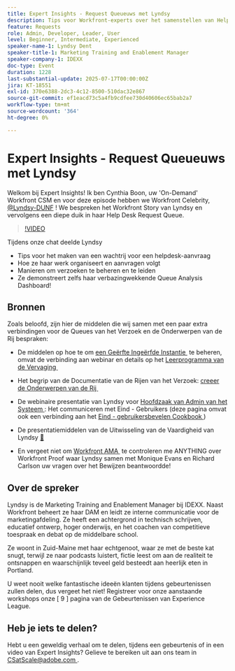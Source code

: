 ```yaml
---
title: Expert Insights - Request Queueuws met Lyndsy
description: Tips voor Workfront-experts over het samenstellen van Help Desk Queues, het routeren van verzoeken en dashboardinzichten met Lyndsy-berichten.
feature: Requests
role: Admin, Developer, Leader, User
level: Beginner, Intermediate, Experienced
speaker-name-1: Lyndsy Dent
speaker-title-1: Marketing Training and Enablement Manager
speaker-company-1: IDEXX
doc-type: Event
duration: 1228
last-substantial-update: 2025-07-17T00:00:00Z
jira: KT-18551
exl-id: 370e6388-2dc3-4c12-8500-510dac32e867
source-git-commit: ef1eacd73c5a4fb9cdfee730d40606ec65bab2a7
workflow-type: tm+mt
source-wordcount: '364'
ht-degree: 0%

---
```


# Expert Insights - Request Queueuws met Lyndsy

Welkom bij Expert Insights!  Ik ben Cynthia Boon, uw &#39;On-Demand&#39; Workfront CSM en voor deze episode hebben we Workfront Celebrity, [@Lyndsy-DUNF](https://experienceleaguecommunities.adobe.com/t5/user/viewprofilepage/user-id/17573167) ! We bespreken het Workfront Story van Lyndsy en vervolgens een diepe duik in haar Help Desk Request Queue.

>[!VIDEO](https://video.tv.adobe.com/v/3465272/?learn=on&enablevpops)

Tijdens onze chat deelde Lyndsy

* Tips voor het maken van een wachtrij voor een helpdesk-aanvraag
* Hoe ze haar werk organiseert en aanvragen volgt
* Manieren om verzoeken te beheren en te leiden
* Ze demonstreert zelfs haar verbazingwekkende Queue Analysis Dashboard!

## Bronnen

Zoals beloofd, zijn hier de middelen die wij samen met een paar extra verbindingen voor de Queues van het Verzoek en de Onderwerpen van de Rij bespraken:

* De middelen op hoe te om [&#x200B; een Geërfte Ingeërfde Instantie &#x200B;](https://experienceleague.adobe.com/nl/docs/workfront-learn/tutorials-workfront/administration-and-setup/system-perfomance-and-maintenance/take-charge-of-an-existing-workfront-instance) te beheren, omvat de verbinding aan webinar en details op het [&#x200B; Leerprogramma van de Vervaging &#x200B;](https://experienceleague.adobe.com/nl/docs/workfront-learn/tutorials-workfront/manage-work/request-queues/understand-request-queues)

* Het begrip van de Documentatie van de Rijen van het Verzoek: [&#x200B; creeer de Onderwerpen van de Rij &#x200B;](https://experienceleague.adobe.com/nl/docs/workfront/using/manage-work/requests/create-and-manage-request-queues/create-queue-topics)

* De webinaire presentatie van Lyndsy voor [&#x200B; Hoofdzaak van Admin van het Systeem &#x200B;](https://experienceleaguecommunities.adobe.com/t5/workfront-discussions/webinar-system-admin-essentials-communicating-with-end-users/td-p/606096): Het communiceren met Eind - Gebruikers (deze pagina omvat ook een verbinding aan het [&#x200B; Eind - gebruikersbevelen Cookbook &#x200B;](https://experienceleaguecommunities.adobe.com/t5/workfront-blogs/introducing-the-end-user-communications-cookbook/ba-p/607439))

* De presentatiemiddelen van de Uitwisseling van de Vaardigheid van Lyndsy [&#128279;](https://experienceleaguecommunities.adobe.com/t5/workfront-discussions/event-follow-up-november-2024-skill-exchange-workfront-process/m-p/726841#M3642)

* En vergeet niet om [&#x200B; Workfront AMA &#x200B;](https://experienceleaguecommunities.adobe.com/t5/workfront-events/workfront-ama-ask-me-anything-about-workfront-proof/ev-p/748798) te controleren me ANYTHING over Workfront Proof waar Lyndsy samen met Monique Evans en Richard Carlson uw vragen over het Bewijzen beantwoordde!

## Over de spreker 

Lyndsy is de Marketing Training and Enablement Manager bij IDEXX. Naast Workfront beheert ze haar DAM en leidt ze interne communicatie voor de marketingafdeling. Ze heeft een achtergrond in technisch schrijven, educatief ontwerp, hoger onderwijs, en het coachen van competitieve toespraak en debat op de middelbare school.

Ze woont in Zuid-Maine met haar echtgenoot, waar ze met de beste kat snugt, terwijl ze naar podcasts luistert, fictie leest om aan de realiteit te ontsnappen en waarschijnlijk teveel geld besteedt aan heerlijk eten in Portland.

U weet nooit welke fantastische ideeën klanten tijdens gebeurtenissen zullen delen, dus vergeet het niet!  Registreer voor onze aanstaande workshops onze [ 9 ] pagina van de Gebeurtenissen van Experience League.

## Heb je iets te delen?

Hebt u een geweldig verhaal om te delen, tijdens een gebeurtenis of in een video van Expert Insights? Gelieve te bereiken uit aan ons team in [&#x200B; CSatScale@adobe.com &#x200B;](mailto:CSatScale@adobe.com).
